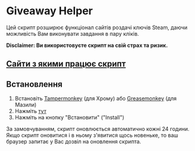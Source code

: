 # Giveaway Helper
Цей скрипт розширює функціонал сайтів роздачі ключів Steam, даючи можливість Вам виконувати завдання в пару кліків.

**Disclaimer: Ви використовуєте скрипт на свій страх та ризик.**

## [Сайти з якими працює скрипт](https://github.com/Citrinate/giveawayHelper#supported-sites)

## Встановлення
1. Встановіть [Tampermonkey](https://chrome.google.com/webstore/detail/tampermonkey/dhdgffkkebhmkfjojejmpbldmpobfkfo) (для Хрому) або [Greasemonkey](https://addons.mozilla.org/en-US/firefox/addon/greasemonkey/) (для Мазили)
2. Нажміть [тут](https://raw.githubusercontent.com/Citrinate/giveawayHelper/master/giveawayHelper.user.js)
3. Нажміть на кнопку "Встановити" ("Install")

За замовчуванням, скрипт оновлюється автоматично кожні 24 години. Якщо скрипт оновитися і в ньому з'явитися щось новеньке, то ваш браузер запитає у Вас дозвіл на оновлення скрипта.
